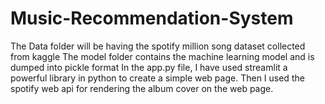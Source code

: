 # Music-Recommendation-System
The Data folder will be having the spotify million song dataset collected from kaggle
The model folder contains the machine learning model and is dumped into pickle format
In the app.py file, I have used streamlit a powerful library in python to create a simple web page. Then I used the spotify web api for rendering the album cover on the web page.
